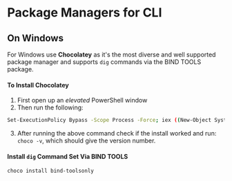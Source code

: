 # Package Managers for CLI

## On Windows
For Windows use __Chocolatey__ as it's the most diverse and well supported package manager and supports ```dig``` commands via the BIND TOOLS package.

#### To Install __Chocolatey__
1. First open up an *elevated* PowerShell window
2. Then run the following:
```bash
Set-ExecutionPolicy Bypass -Scope Process -Force; iex ((New-Object System.Net.WebClient).DownloadString('https://chocolatey.org/install.ps1'))
```
3. After running the above command check if the install worked and run: ```choco -v```, which should give the version number.

#### Install ```dig``` Command Set Via BIND TOOLS
```bash
choco install bind-toolsonly
```
